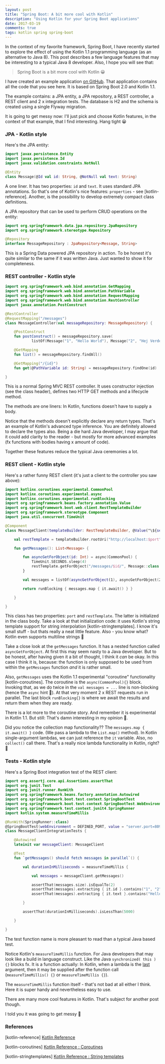 ```yaml
---
layout: post
title: "Spring Boot: A bit more cool with Kotlin"
description: "Using Kotlin for your Spring Boot applications"
date: 2017-03-19
comments: true
tags: kotlin spring spring-boot
---
```


In the context of my favorite framework, Spring Boot, I have recently started to explore the effect of using the Kotlin 1.1 programming language (as an alternative to Java 8). This post describes a few language features that may be interesting to a typical Java 8 developer. Also, I hope you will see that:

<blockquote class="blockquote">
Spring Boot is a bit more cool with Kotlin 😀
</blockquote>

I have created an example application <a href="https://github.com/nickymoelholm/smallexamples/tree/master/springboot-kotlin-playground" target="_blank">on GitHub</a>. That application contains all the code that you see here. It is based on Spring Boot 2.0 and Kotlin 1.1.

The example contains: a JPA entity, a JPA repository, a REST controller, a REST client and 2 x integration tests. The database is H2 and the schema is created using a single Flyway migration.

It is going to get messy now: I'll just pick and choose Kotlin features, in the context of that example, that I find interesting. Hang tight 😀

### JPA - Kotlin style
Here's the JPA entity:

```kotlin
import javax.persistence.Entity
import javax.persistence.Id
import javax.validation.constraints.NotNull

@Entity
class Message(@Id val id: String, @NotNull val text: String)
```

A one liner. It has two properties: `id` and `text`. It uses standard JPA annotations. So that's one of Kotlin's nice features: `properties` - see [kotlin-reference]. Another, is the possibility to develop extremely compact class definitions.

A JPA repository that can be used to perform CRUD operations on the entity:

```kotlin
import org.springframework.data.jpa.repository.JpaRepository
import org.springframework.stereotype.Repository

@Repository
interface MessageRepository : JpaRepository<Message, String>
```

This is a Spring Data powered JPA repository in action. To be honest it's quite similar to the same if it was written Java. Just wanted to show it for completeness.

### REST controller - Kotlin style

```kotlin
import org.springframework.web.bind.annotation.GetMapping
import org.springframework.web.bind.annotation.PathVariable
import org.springframework.web.bind.annotation.RequestMapping
import org.springframework.web.bind.annotation.RestController
import javax.annotation.PostConstruct

@RestController
@RequestMapping("/messages")
class MessageController(val messageRepository: MessageRepository) {

    @PostConstruct
    fun postConstruct() = messageRepository.save(
            listOf(Message("1", "Hello World"), Message("2", "Hej Verden")))

    @GetMapping
    fun list() = messageRepository.findAll()

    @GetMapping("/{id}")
    fun get(@PathVariable id: String) = messageRepository.findOne(id)

}
```

This is a normal Spring MVC REST controller. It uses constructor injection (see the class header), defines two HTTP GET methods and a lifecycle method. 

The methods are one liners: In Kotlin, functions doesn't have to supply a body.  

Notice that the methods doesn't explicitly declare any return types. That's an example of Kotlin's advanced type inference. You are definitely allowed to declare the types also. Being a die hard Java developer, I may argue that it could add clarity to the reader - but mostly for more advanced examples (fx functions with bodies having x amount of code). 

Together these features reduce the typical Java ceremonies a lot.

### REST client - Kotlin style
Here's a rather funny REST client (it's just a client to the controller you saw above):

```kotlin
import kotlinx.coroutines.experimental.CommonPool
import kotlinx.coroutines.experimental.async
import kotlinx.coroutines.experimental.runBlocking
import org.springframework.beans.factory.annotation.Value
import org.springframework.boot.web.client.RestTemplateBuilder
import org.springframework.stereotype.Component
import java.util.concurrent.TimeUnit

@Component
class MessageClient(templateBuilder: RestTemplateBuilder, @Value("\${server.port}") val port: Int) {

    val restTemplate = templateBuilder.rootUri("http://localhost:$port").build()

    fun getMessages(): List<Message> {

        fun asyncGetForObject(id: Int) = async(CommonPool) {
            TimeUnit.SECONDS.sleep(4)
            restTemplate.getForObject("/messages/$id/", Message::class.java)
        }

        val messages = listOf(asyncGetForObject(1), asyncGetForObject(2))

        return runBlocking { messages.map { it.await() } }

    }

}
```

This class has two properties: `port` and `restTemplate`. The latter is initialized in the class body. Take a look at that initialization code: it uses Kotlin's string template support for string interpolation [kotlin-stringtemplates]. I know it's small stuff - but thats really a neat little feature. Also - you know what? Kotlin even supports multiline strings 🙂

Take a close look at the `getMessages` function. It has a nested function called `asyncGetForObject`. At first this may seem nasty to a Java developer. But to be honest, after having given it a bit of thought, I think it _can_ be okay. In this case I think it is, because: the function is only supposed to be used from within the `getMessages` function _and_ it is rather small. 

Also, `getMessages` uses the Kotlin 1.1 experimental "coroutine" functionality [kotlin-coroutines]. The coroutine is the `async(CommonPool){}` block. Invoking that, as we do twice in the `val messages = ...` line is non-blocking (hence the `async` hint 🙂). At that very moment 2 x REST requests run in parallel. The last block `runBlocking{}` is where we await the results and return them when they are ready.

There is a lot more to the coroutine story. And remember it is experimental in Kotlin 1.1. But still: That's damn interesting in my opinion 🙂.

Did you notice the collection map functionality?? The `messages.map { it.await() }` code. (We pass a lambda to the `List.map()` method). In Kotlin single-argument lambdas, we can just reference the `it` variable. Also, no `collect()` call there. That's a really nice lambda functionality in Kotlin, right? 🙂

### Tests - Kotlin style
Here's a Spring Boot integration test of the REST client:

```kotlin
import org.assertj.core.api.Assertions.assertThat
import org.junit.Test
import org.junit.runner.RunWith
import org.springframework.beans.factory.annotation.Autowired
import org.springframework.boot.test.context.SpringBootTest
import org.springframework.boot.test.context.SpringBootTest.WebEnvironment.DEFINED_PORT
import org.springframework.test.context.junit4.SpringRunner
import kotlin.system.measureTimeMillis

@RunWith(SpringRunner::class)
@SpringBootTest(webEnvironment = DEFINED_PORT, value = "server.port=8090")
class MessageClientIntegrationTests {

    @Autowired
    lateinit var messageClient: MessageClient

    @Test
    fun `getMessages() should fetch messages in parallel`() {

        val durationInMilliseconds = measureTimeMillis {

            val messages = messageClient.getMessages()

            assertThat(messages.size).isEqualTo(2)
            assertThat(messages).extracting { it.id }.contains("1", "2")
            assertThat(messages).extracting { it.text }.contains("Hello World", "Hej Verden")

        }

        assertThat(durationInMilliseconds).isLessThan(5000)

    }

}
```

The test function name is more pleasant to read than a typical Java based test. 

Notice Kotlin's `measureTimeMillis` function. For Java developers that may look like a build in language construct. Like the Java `synchronized( this ) {}` blocks fx. It is a function actually: In Kotlin, when a lambda is the <u>last</u> argument, then it may be supplied after the function call (`measureTimeMillis() {}` or `measureTimeMillis {}`). 

The `measureTimeMillis` function itself - that's not bad at all either I think. Here it is super handy and nevertheless easy to use.

There are many more cool features in Kotlin. That's subject for another post though.

I told you it was going to get messy 🙂

### References
[kotlin-reference] [Kotlin Reference](https://kotlinlang.org/docs/reference/)

[kotlin-coroutines] [Kotlin Reference : Coroutines](https://kotlinlang.org/docs/reference/coroutines.html)

[kotlin-stringtemplates] [Kotlin Reference : String templates](https://kotlinlang.org/docs/reference/basic-types.html#string-templates)

